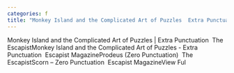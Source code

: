 ```yaml
---
categories: f
title: "Monkey Island and the Complicated Art of Puzzles  Extra Punctuation  The Escapist"
---
```

Monkey Island and the Complicated Art of Puzzles | Extra Punctuation&nbsp;&nbsp;The EscapistMonkey Island and the Complicated Art of Puzzles - Extra Punctuation&nbsp;&nbsp;Escapist MagazineProdeus (Zero Punctuation)&nbsp;&nbsp;The EscapistScorn – Zero Punctuation&nbsp;&nbsp;Escapist MagazineView Ful